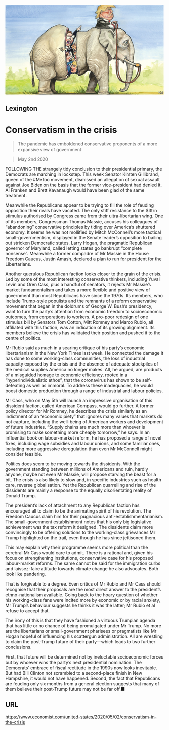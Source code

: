 ![](./images/20200502_USD000_0.jpg)

## Lexington

# Conservatism in the crisis

> The pandemic has emboldened conservative proponents of a more expansive view of government

> May 2nd 2020

FOLLOWING THE strangely tidy conclusion to their presidential primary, the Democrats are marching in lockstep. This week Senator Kirsten Gillibrand, queen of the #MeToo movement, dismissed an allegation of sexual assault against Joe Biden on the basis that the former vice-president had denied it. Al Franken and Brett Kavanaugh would have been glad of the same treatment.

Meanwhile the Republicans appear to be trying to fill the role of feuding opposition their rivals have vacated. The only stiff resistance to the $3trn stimulus authorised by Congress came from their ultra-libertarian wing. One of its members, Congressman Thomas Massie, accuses his colleagues of “abandoning” conservative principles by tiding over America’s shuttered economy. It seems he was not mollified by Mitch McConnell’s more tactical small-governmentism, displayed in the Senate leader’s opposition to bailing out stricken Democratic states. Larry Hogan, the pragmatic Republican governor of Maryland, called letting states go bankrupt “complete nonsense”. Meanwhile a former compadre of Mr Massie in the House Freedom Caucus, Justin Amash, declared a plan to run for president for the Libertarians.

Another querulous Republican faction looks closer to the grain of the crisis. Led by some of the most interesting conservative thinkers, including Yuval Levin and Oren Cass, plus a handful of senators, it rejects Mr Massie’s market fundamentalism and takes a more flexible and positive view of government than most Republicans have since the 1970s. Its members, who include Trump-style populists and the remnants of a reform conservative movement that began in the doldrums of George W. Bush’s presidency, want to turn the party’s attention from economic freedom to socioeconomic outcomes, from corporations to workers. A pro-poor redesign of one stimulus bill by Senators Tom Cotton, Mitt Romney and Marco Rubio, all affiliated with this faction, was an indication of its growing alignment. Its members believe the crisis has validated their position and pushed it to the centre of politics.

Mr Rubio said as much in a searing critique of his party’s economic libertarianism in the New York Times last week. He connected the damage it has done to some working-class communities, the loss of industrial capacity exposed by the crisis and the absence of adequate stockpiles of the medical supplies America no longer makes. All, he argued, are products of a misguided homage to economic efficiency, rooted in a “hyperindividualistic ethos”, that the coronavirus has shown to be self-defeating as well as immoral. To address these inadequacies, he would boost domestic production through a range of industrial and labour policies.

Mr Cass, who on May 5th will launch an impressive organisation of this dissident faction, called American Compass, would go further. A former policy director for Mr Romney, he describes the crisis similarly as an indictment of an “economic piety” that ignores many values that markets do not capture, including the well-being of American workers and development of future industries. “Supply chains are much more than whoever is promising to make something more cheaply tomorrow,” he says. In an influential book on labour-market reform, he has proposed a range of novel fixes, including wage subsidies and labour unions, and some familiar ones, including more aggressive deregulation than even Mr McConnell might consider feasible.

Politics does seem to be moving towards the dissidents. With the government standing between millions of Americans and ruin, hardly anyone, maybe not even Mr Massie, will propose starving the beast for a bit. The crisis is also likely to slow and, in specific industries such as health care, reverse globalisation. Yet the Republican quarrelling and rise of the dissidents are mainly a response to the equally disorientating reality of Donald Trump.

The president’s lack of attachment to any Republican faction has encouraged all to claim to be the animating spirit of his revolution. The Freedom Caucus claim him for their pugnacious anti-establishmentarianism. The small-government establishment notes that his only big legislative achievement was the tax reform it designed. The dissidents claim more convincingly to be offering solutions to the working-class grievances Mr Trump highlighted on the trail, even though he has since jettisoned them.

This may explain why their programme seems more political than the cerebral Mr Cass would care to admit. There is a rational and, given his focus on strengthening institutions, conservative case for his proposed labour-market reforms. The same cannot be said for the immigration curbs and laissez-faire attitude towards climate change he also advocates. Both look like pandering.

That is forgivable to a degree. Even critics of Mr Rubio and Mr Cass should recognise that their proposals are the most direct answer to the president’s ethno-nationalism available. Going back to the hoary question of whether his working-class fans were incited more by economic or by racial anxiety, Mr Trump’s behaviour suggests he thinks it was the latter; Mr Rubio et al refuse to accept that.

The irony of this is that they have fashioned a virtuous Trumpian agenda that has little or no chance of being promulgated under Mr Trump. No more are the libertarians or small-government pharisees or pragmatists like Mr Hogan hopeful of influencing his scattergun administration. All are wrestling to claim the post-Trump future of their party—which leads to two further conclusions.

First, that future will be determined not by ineluctable socioeconomic forces but by whoever wins the party’s next presidential nomination. The Democrats’ embrace of fiscal rectitude in the 1990s now looks inevitable. But had Bill Clinton not scrambled to a second-place finish in New Hampshire, it would not have happened. Second, the fact that Republicans are feuding only six months from a general election suggests that many of them believe their post-Trump future may not be far off.■

## URL

https://www.economist.com/united-states/2020/05/02/conservatism-in-the-crisis
